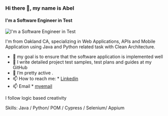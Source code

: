 ### Hi there 👋, my name is Abel
#### I'm a Software Engineer in Test 
![I'm a Software Engineer in Test ](https://media.licdn.com/dms/image/D5616AQFesosd5ZKq7g/profile-displaybackgroundimage-shrink_350_1400/0/1710184324630?e=1717632000&v=beta&t=ia0iKKpLST3RABa2aWn4Zar4HJx59kQ8kVd0YIo6gXo)

I'm from Oakland CA, specializing in Web Applications, APIs and Mobile Application using Java and Python related task with Clean Architecture.

*  🔭 my goal is to ensure that the software application is implemented well
*  🌱 I write detailed project test samples, test plans and guides at my GitHub
*  👯 I’m pretty active .
*  📫 How to reach me: * [Linkedin](https://www.linkedin.com/in/abel-b-8b39b2232/)
* 📫 Email * [myemail](abelberhe2127@gmail.com)
  
I follow logic based creativity

Skills: Java / Python/ POM / Cypress / Selenium/ Appium
  









